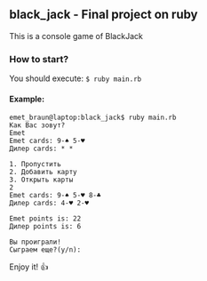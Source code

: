 
## black_jack - Final project on ruby

This is a console game of BlackJack
### How to start?
  You should execute: 
  `$ ruby main.rb`

#### Example:
```
emet_braun@laptop:black_jack$ ruby main.rb 
Как Вас зовут?
Emet
Emet cards: 9-♠ 5-♥
Дилер cards: * *

1. Пропустить
2. Добавить карту
3. Открыть карты
2
Emet cards: 9-♠ 5-♥ 8-♣
Дилер cards: 4-♥ 2-♥

Emet points is: 22
Дилер points is: 6

Вы проиграли!
Сыграем еще?(y/n): 
```
Enjoy it! :+1:
